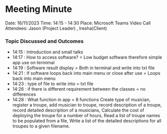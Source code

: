 # Meeting Minute

Date: 16/11/2023
Time: 14:15 - 14:30
Place: Microsoft Teams Video Call
Attendees: Jason (Project Leader) , Iresha(Client)

### Topic Discussed and Outcomes

- 14:15 : Introduction and small talks
- 14:17 : How to access software? = Low budget software therefore simple app use on termimal
- 14:19 : Software result display = Both in terminal and write into txt file
- 14:21 : If software loops back into main menu or close after use = Loops back into main menu
- 14:23 : type of file to write into = txt file
- 14:26 : if there is different requirement between the classes = no differences
- 14:28 : What function in app = 8 functions Create type of musician, register a troupe, add musician to troupe, record description of a troupe, record detailed description of a musicians, Calculate the cost of deploying the troupe for a number of hours, Read a list of troupe names to be populated from a file, Write a list of the detailed descriptions for all troupes to a given filename.